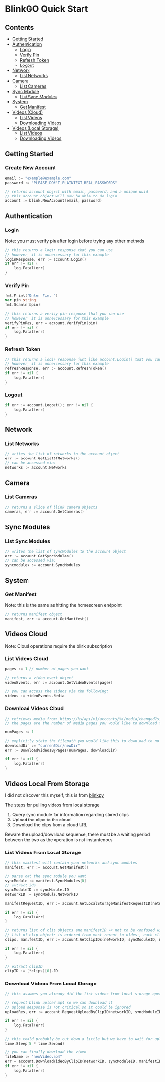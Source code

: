 # BlinkGO Quick Start

## Contents
- [Getting Started](#getting-started)
- [Authentication](#authentication)
    - [Login](#login)
    - [Verify Pin](#verify-pin)
    - [Refresh Token](#refresh-token)
    - [Logout](#logout)
- [Network](#network)
    - [List Networks](#list-networks)
- [Camera](#camera)
    - [List Cameras](#list-cameras)
- [Sync Module](#sync-module)
    - [List Sync Modules](#list-sync-modules)
- [System](#system)
    - [Get Manifest](#get-manifest)
- [Videos (Cloud)](#videos-cloud)
    - [List Videos](#list-videos-cloud)
    - [Downloading Videos](#download-videos-cloud)
- [Videos (Local Storage)](#videos-local-storage)
    - [List Videos](#list-videos-local-storage)
    - [Downloading Videos](#download-videos-local-storage)

## Getting Started

### Create New Account
```go
email := "example@example.com"
password := "PLEASE_DON'T_PLAINTEXT_REAL_PASSWORDS"

// returns account object with email, password, and a unique uuid
// this account object will now be able to do login
account := blink.NewAccount(email, password)
```

## Authentication

### Login
Note: you must verify pin after login before trying any other methods

```go
// this returns a login response that you can use
// however, it is unneccessary for this example
loginResponse, err := account.Login()
if err != nil {
    log.Fatal(err)
}
```

### Verify Pin
```go
fmt.Print("Enter Pin: ")
var pin string
fmt.Scanln(&pin)

// this returns a verify pin response that you can use
// however, it is unneccessary for this example
verifyPinRes, err = account.VerifyPin(pin)
if err != nil {
    log.Fatal(err)
}
```

### Refresh Token
```go
// this returns a login response just like account.Login() that you can use
// however, it is unneccessary for this example
refreshResponse, err := account.RefreshToken()
if err != nil {
    log.Fatal(err)
}
```

### Logout
```go
if err := account.Logout(); err != nil {
    log.Fatal(err)
}
```

## Network

### List Networks
```go
// writes the list of networks to the account object
err := account.GetListOfNetworks()
// can be accessed via:
networks := account.Networks
```

## Camera

### List Cameras
```go
// returns a slice of blink camera objects
cameras, err := account.GetCameras()
```

## Sync Modules

### List Sync Modules
```go
// writes the list of SyncModules to the account object
err := account.GetSyncModules()
// can be accessed via:
syncmodules := account.SyncModules
```

## System

### Get Manifest
Note: this is the same as hitting the homescreen endpoint
```go
// returns manifest object
manifest, err := account.GetManifest()
```

## Videos Cloud
Note: Cloud operations require the blink subscription

### List Videos Cloud
```go 
pages := 1 // number of pages you want

// returns a video event object
videoEvents, err := account.GetVideoEvents(pages)

// you can access the videos via the following:
videos := videoEvents.Media
```

### Download Videos Cloud
```go 
// retrieves media from: https://%s/api/v1/accounts/%i/media/changed?since=2019-04-19T23:11:20+0000&page=%i
// the pages are the number of media pages you would like to download from

numPages := 1

// explicitly state the filepath you would like this to download to no need to add a / after the end
downloadDir := "currentDir/newDir"
err := DownloadVideosByPages(numPages, downloadDir)

if err != nil {
    log.Fatal(err)
}
```

## Videos Local From Storage
I did not discover this myself, this is from [blinkpy](https://github.com/fronzbot/blinkpy)

The steps for pulling videos from local storage

1. Query sync module for information regarding stored clips
2. Upload the clips to the cloud
3. Download the clips from a cloud URL

Beware the upload/download sequence, there must be a waiting period between the two as the operation is not instantenous

### List Videos From Local Storage
```go
// this manifest will contain your networks and sync modules
manifest, err := account.GetManifest()

// parse out the sync module you want
syncModule := manifest.SyncModules[0]
// extract ids
syncModuleID := syncModule.ID
networkID := syncModule.NetworkID

manifestRequestID, err := account.GetLocalStorageManifestRequestID(networkID, syncModuleID)

if err != nil {
    log.Fatal(err)
}

// returns list of clip objects and manifestID << not to be confused with manifestRequestID
// list of clip objects is ordered from most recent to oldest, each clip will include timestamp, id, size, and camera name
clips, manifestID, err := account.GetClipIDs(networkID, syncModuleID, manifestRequestID)

if err != nil {
    log.Fatal(err)
}

// extract clipID
clipID := (*clips)[0].ID
```

### Download Videos From Local Storage
```go
// this assumes you already did the list videos from local storage operation and parsed out the clip id you want to download

// request blink upload mp4 so we can download it
// upload Response is not critical so it could be ignored
uploadRes, err := account.RequestUploadByClipID(networkID, syncModuleID, manifestID, clipID)

if err != nil {
    log.Fatal(err)
}

// this could probably be cut down a little but we have to wait for upload to be completed
time.Sleep(5 * time.Second)

// you can finally download the video 
fileName := "newVideo.mp4"
err = account.DownloadVideoByClipID(networkID, syncModuleID, manifestID, clipID, fileName)
if err != nil {
    log.Fatal(err)
}
```
